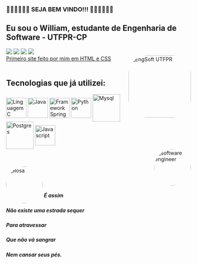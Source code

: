 ### 👏🏾👏🏾👏🏾    SEJA BEM VINDO!!!   👏🏾👏🏾👏🏾
## Eu sou o William, estudante de Engenharia de Software - UTFPR-CP

  <div> 
  
 <a href="https://www.facebook.com/william.dacruzpires/" target="_blank"><img src="https://img.shields.io/badge/Facebook-1877F2?style=for-the-badge&logo=facebook&logoColor=white"></a>
 <a href="https://instagram.com/williamcp19/" target="_blank"><img src="https://img.shields.io/badge/-Instagram-%23E4405F?style=for-the-badge&logo=instagram&logoColor=white" target="_blank"></a>
 <a href="https://www.linkedin.com/in/william-da-cruz-pires-913450207/" target="_blank"><img src="https://img.shields.io/badge/LinkedIn-0077B5?style=for-the-badge&logo=linkedin&logoColor=white"></a>
 <a href="williamcruzpires@alunos.utfpr.edu.br" target="_blank"><img src="https://img.shields.io/badge/-Gmail-%23333?style=for-the-badge&logo=gmail&logoColor=white"></a> <br>
  [Primeiro site feito por mim em HTML e CSS](http://curiosamentegigante.orgfree.com/SONY.html)
  <img align="right" alt="EngSoft UTFPR" height="170" style="border-radius:50px;" src="http://www.deviante.com.br/wp-content/uploads/2021/02/25.-Engenharia-de-Software.png"> <br><br>
  
  
## Tecnologias que já utilizei:
  <img align="center" alt="Linguagem C" height="55" width="55" src="https://cdn.jsdelivr.net/gh/devicons/devicon/icons/c/c-original.svg" />
  <img align="center" alt="Java" height="55" width="55" src="https://cdn.jsdelivr.net/gh/devicons/devicon/icons/java/java-plain-wordmark.svg" />
  <img align="center" alt="Framework Spring" height="55" width="55" src="https://cdn.jsdelivr.net/gh/devicons/devicon/icons/spring/spring-original-wordmark.svg" />
  <img align="center" alt="Python" height="55" width="55" src="https://cdn.jsdelivr.net/gh/devicons/devicon/icons/python/python-original-wordmark.svg" />
  <img align="center" alt="Mysql" height="75" width="75" src="https://cdn.jsdelivr.net/gh/devicons/devicon/icons/mysql/mysql-plain-wordmark.svg" />
  <img align="center" alt="Postgres" height="75" width="75" src="https://cdn.jsdelivr.net/gh/devicons/devicon/icons/postgresql/postgresql-plain-wordmark.svg" />
  <img align="center" alt="Javascript" height="55" width="55" src="https://cdn.jsdelivr.net/gh/devicons/devicon/icons/javascript/javascript-original.svg" /><br> 
  
  
  <img align="right" alt="software engineer" height="100" style="border-radius:50px;" src="https://play-lh.googleusercontent.com/XUWIAxTuMzOnyJbYq7CZ6UU98f0sw_dSvs-_I3-7kcHRFmVSTI1M2hlU3rREVdonb-Q"> 
   <br> <br>
  
  <img align="left" alt="Rosa" height="100" style="border-radius:50px;" src="https://i.pinimg.com/originals/7f/43/19/7f431908180fb8d47ff4a0ffdcb8c67f.jpg"> <br><br><br>
 
  <h5> É assim
  <h5> Não existe uma estrada sequer
  <h5> Para atravessar
  <h5> Que não vá sangrar
  <h5> Nem cansar seus pés.
  </div>
